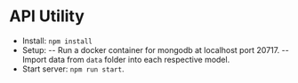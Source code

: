# API Utility
- Install: `npm install`
- Setup:
--  Run a docker container for mongodb at localhost port 20717.
--  Import data from `data` folder into each respective model.
- Start server: `npm run start`.
